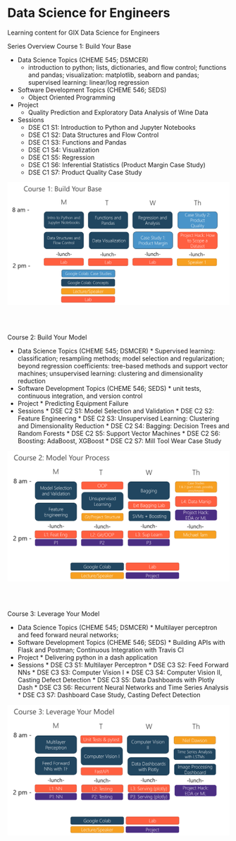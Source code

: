 # Data Science for Engineers
Learning content for GIX Data Science for Engineers

Series Overview
Course 1: Build Your Base
*	Data Science Topics (CHEME 545; DSMCER)
	   * introduction to python; lists, dictionaries, and flow control; functions and pandas; visualization: matplotlib, seaborn and pandas; supervised learning: linear/log regression
*	Software Development Topics (CHEME 546; SEDS)
	   * Object Oriented Programming
*	Project
	   * Quality Prediction and Exploratory Data Analysis of Wine Data
*	Sessions
	   * DSE C1 S1: Introduction to Python and Jupyter Notebooks
	   * DSE C1 S2: Data Structures and Flow Control
	   * DSE C1 S3: Functions and Pandas
	   * DSE C1 S4: Visualization
	   * DSE C1 S5: Regression
	   * DSE C1 S6: Inferential Statistics (Product Margin Case Study)
	   * DSE C1 S7: Product Quality Case Study


<img src="https://raw.githubusercontent.com/wesleybeckner/ds_for_engineers/main/assets/C1/C1_Schedule.png" width=600></img>

<br>
<br>

Course 2: Build Your Model
*	Data Science Topics (CHEME 545; DSMCER)
		*	Supervised learning: classification; resampling methods; model selection and regularization; beyond regression coefficients: tree-based methods and support vector machines; unsupervised learning: clustering and dimensionality reduction
*	Software Development Topics (CHEME 546; SEDS)
		*	unit tests, continuous integration, and version control
*	Project
		*	Predicting Equipment Failure
*	Sessions
		*	DSE C2 S1: Model Selection and Validation
		*	DSE C2 S2: Feature Engineering
		*	DSE C2 S3: Unsupervised Learning: Clustering and Dimensionality Reduction
		*	DSE C2 S4: Bagging: Decision Trees and Random Forests
		*	DSE C2 S5: Support Vector Machines
		*	DSE C2 S6: Boosting: AdaBoost, XGBoost
		*	DSE C2 S7: Mill Tool Wear Case Study

<p align=center>
<img src="https://raw.githubusercontent.com/wesleybeckner/ds_for_engineers/main/assets/C2/schedule.png" width=600></img>
</p>
<br>
<br>

Course 3: Leverage Your Model
*	Data Science Topics (CHEME 545; DSMCER)
		*	Multilayer perceptron and feed forward neural networks;
*	Software Development Topics (CHEME 546; SEDS)
		*	Building APIs with Flask and Postman; Continuous Integration with Travis CI
*	Project
		*	Delivering python in a dash application
*	Sessions
		*	DSE C3 S1: Multilayer Perceptron
		*	DSE C3 S2: Feed Forward NNs
		*	DSE C3 S3: Computer Vision I
		*	DSE C3 S4: Computer Vision II, Casting Defect Detection
		*	DSE C3 S5: Data Dashboards with Plotly Dash
		*	DSE C3 S6: Recurrent Neural Networks and Time Series Analysis
		*	DSE C3 S7: Dashboard Case Study, Casting Defect Detection

<p align=center>
<img src="https://raw.githubusercontent.com/wesleybeckner/ds_for_engineers/main/assets/c3schedule.png" width=600></img>
</p>
<br>
<br>
